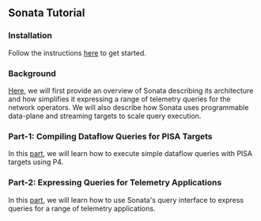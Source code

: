 ## Sonata Tutorial

### Installation
Follow the instructions 
[here](https://github.com/Sonata-Princeton/SONATA-DEV/blob/tutorial/installation.md) 
to get started.

### Background
[Here](https://github.com/Sonata-Princeton/SONATA-DEV/blob/tutorial/sonata/tutorial/introduction.md), 
we will first provide an overview of Sonata describing its architecture and how simplifies it 
expressing a range of telemetry queries for the network operators. We will also describe how 
Sonata uses programmable data-plane and streaming targets to scale query execution. 

### Part-1: Compiling Dataflow Queries for PISA Targets
In this [part](https://github.com/Sonata-Princeton/SONATA-DEV/tree/tutorial/sonata/tutorial/Part-1), 
we will learn how to execute simple dataflow queries with PISA targets using P4.

### Part-2: Expressing Queries for Telemetry Applications
In this [part](https://github.com/Sonata-Princeton/SONATA-DEV/tree/tutorial/sonata/tutorial/Part-2), 
we will learn how to use Sonata's query interface to express queries for a range of telemetry 
applications. 